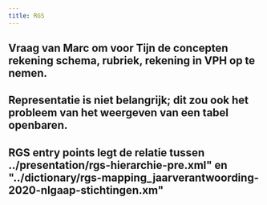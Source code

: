 ```yaml
---
title: RGS
---
```


## Vraag van Marc om voor Tijn de concepten rekening schema, rubriek, rekening in VPH op te nemen.
## Representatie is niet belangrijk; dit zou ook het probleem van het weergeven van een tabel openbaren.
## RGS entry points legt de relatie tussen ../presentation/rgs-hierarchie-pre.xml" en "../dictionary/rgs-mapping_jaarverantwoording-2020-nlgaap-stichtingen.xm"
